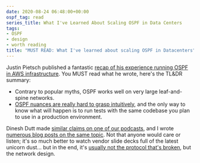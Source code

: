 ```yaml
---
date: 2020-08-24 06:48:00+00:00
ospf_tag: read
series_title: What I've Learned About Scaling OSPF in Data Centers
tags:
- OSPF
- design
- worth reading
title: "MUST READ: What I've learned about scaling OSPF in Datacenters"
---
```

Justin Pietsch published a fantastic 
[recap of his experience running OSPF in AWS infrastructure](https://elegantnetwork.github.io/posts/What-Ive-learned-about-OSPF/). You MUST read what he wrote, here's the TL&DR summary:

* Contrary to popular myths, OSPF works well on very large leaf-and-spine networks.
* [OSPF nuances are really hard to grasp intuitively](/2018/04/is-ospf-unpredictable-or-just-unexpected.html), and the only way to know what will happen is to run tests with the same codebase you plan to use in a production environment.

Dinesh Dutt made [similar claims on one of our podcasts](/2018/08/is-bgp-good-enough-with-dinesh-dutt-on.html), and I wrote [numerous blog posts on the same topic](/series/dcbgp.html). Not that anyone would care or listen; it's so much better to watch vendor slide decks full of the latest unicorn dust... but in the end, it's [usually not the protocol that's broken](/2018/05/is-ospf-or-is-is-good-enough-for-my.html), but the network design.